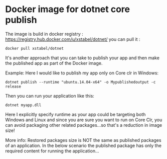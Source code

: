 # Docker image for dotnet core publish
The image is build in docker registry : https://registry.hub.docker.com/u/xstabel/dotnet/
you can pull it :
```
docker pull xstabel/dotnet
```

It's another approach that you can take to publish your app and then make the published app as part of the Docker image. 

Example: Here I would like to publish my app only on Core clr in Windows:

```
dotnet publish --runtime "ubuntu.14.04-x64" -o Mypublishedoutput -c release
```

Then you can run your application like this:

```
dotnet myapp.dll
```

Here I explicitly specify runtime as your app could be targeting both Windows and Linux and since you are sure you want to run on Core Clr, you can avoid packaging other related packages...so that's a reduction in image size!


More info:
Restored packages size is NOT the same as published packages of an application.
In the below scenario the published package has only the required content for running the application...